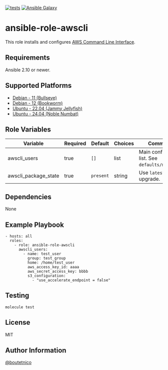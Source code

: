 [![tests](https://github.com/boutetnico/ansible-role-awscli/workflows/Test%20ansible%20role/badge.svg)](https://github.com/boutetnico/ansible-role-awscli/actions?query=workflow%3A%22Test+ansible+role%22)
[![Ansible Galaxy](https://img.shields.io/badge/galaxy-boutetnico.awscli-blue.svg)](https://galaxy.ansible.com/boutetnico/awscli)

ansible-role-awscli
===================

This role installs and configures [AWS Command Line Interface](https://aws.amazon.com/cli/).

Requirements
------------

Ansible 2.10 or newer.

Supported Platforms
-------------------

- [Debian - 11 (Bullseye)](https://wiki.debian.org/DebianBullseye)
- [Debian - 12 (Bookworm)](https://wiki.debian.org/DebianBookworm)
- [Ubuntu - 22.04 (Jammy Jellyfish)](http://releases.ubuntu.com/22.04/)
- [Ubuntu - 24.04 (Noble Numbat)](http://releases.ubuntu.com/24.04/)

Role Variables
--------------

| Variable                   | Required | Default       | Choices   | Comments                                          |
|----------------------------|----------|---------------|-----------|---------------------------------------------------|
| awscli_users               | true     | `[]`          | list      | Main configuration list. See `defaults/main.yml`. |
| awscli_package_state       | true     | `present`     | string    | Use `latest` to upgrade.                          |

Dependencies
------------

None

Example Playbook
----------------

    - hosts: all
      roles:
        - role: ansible-role-awscli
          awscli_users:
            - name: test_user
              group: test_group
              home: /home/test_user
              aws_access_key_id: aaaa
              aws_secret_access_key: bbbb
              s3_configuration:
                - "use_accelerate_endpoint = false"


Testing
-------

    molecule test

License
-------

MIT

Author Information
------------------

[@boutetnico](https://github.com/boutetnico)
